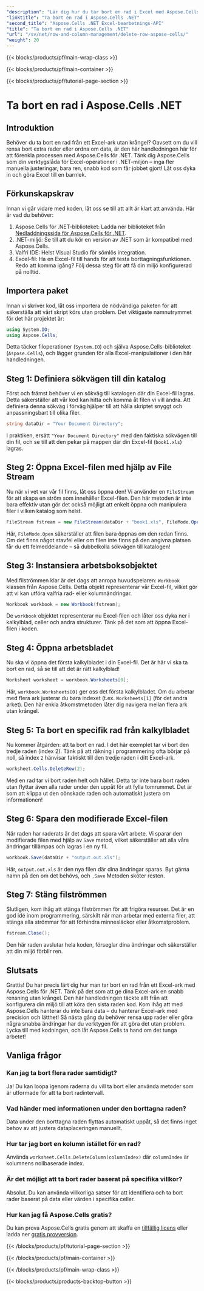 ```yaml
---
"description": "Lär dig hur du tar bort en rad i Excel med Aspose.Cells för .NET. Den här steg-för-steg-guiden täcker förutsättningar, kodiport och en detaljerad genomgång för sömlös datamanipulation."
"linktitle": "Ta bort en rad i Aspose.Cells .NET"
"second_title": "Aspose.Cells .NET Excel-bearbetnings-API"
"title": "Ta bort en rad i Aspose.Cells .NET"
"url": "/sv/net/row-and-column-management/delete-row-aspose-cells/"
"weight": 20
---
```


{{< blocks/products/pf/main-wrap-class >}}

{{< blocks/products/pf/main-container >}}

{{< blocks/products/pf/tutorial-page-section >}}

# Ta bort en rad i Aspose.Cells .NET

## Introduktion
Behöver du ta bort en rad från ett Excel-ark utan krångel? Oavsett om du vill rensa bort extra rader eller ordna om data, är den här handledningen här för att förenkla processen med Aspose.Cells för .NET. Tänk dig Aspose.Cells som din verktygslåda för Excel-operationer i .NET-miljön – inga fler manuella justeringar, bara ren, snabb kod som får jobbet gjort! Låt oss dyka in och göra Excel till en barnlek.
## Förkunskapskrav
Innan vi går vidare med koden, låt oss se till att allt är klart att använda. Här är vad du behöver:
1. Aspose.Cells för .NET-biblioteket: Ladda ner biblioteket från [Nedladdningssida för Aspose.Cells för .NET](https://releases.aspose.com/cells/net/).  
2. .NET-miljö: Se till att du kör en version av .NET som är kompatibel med Aspose.Cells.
3. Valfri IDE: Helst Visual Studio för sömlös integration.
4. Excel-fil: Ha en Excel-fil till hands för att testa borttagningsfunktionen.
Redo att komma igång? Följ dessa steg för att få din miljö konfigurerad på nolltid.
## Importera paket
Innan vi skriver kod, låt oss importera de nödvändiga paketen för att säkerställa att vårt skript körs utan problem. Det viktigaste namnutrymmet för det här projektet är:
```csharp
using System.IO;
using Aspose.Cells;
```
Detta täcker filoperationer (`System.IO`) och själva Aspose.Cells-biblioteket (`Aspose.Cells`), och lägger grunden för alla Excel-manipulationer i den här handledningen.
## Steg 1: Definiera sökvägen till din katalog
Först och främst behöver vi en sökväg till katalogen där din Excel-fil lagras. Detta säkerställer att vår kod kan hitta och komma åt filen vi vill ändra. Att definiera denna sökväg i förväg hjälper till att hålla skriptet snyggt och anpassningsbart till olika filer.
```csharp
string dataDir = "Your Document Directory";
```
I praktiken, ersätt `"Your Document Directory"` med den faktiska sökvägen till din fil, och se till att den pekar på mappen där din Excel-fil (`book1.xls`) lagras.
## Steg 2: Öppna Excel-filen med hjälp av File Stream
Nu när vi vet var vår fil finns, låt oss öppna den! Vi använder en `FileStream` för att skapa en ström som innehåller Excel-filen. Den här metoden är inte bara effektiv utan gör det också möjligt att enkelt öppna och manipulera filer i vilken katalog som helst.
```csharp
FileStream fstream = new FileStream(dataDir + "book1.xls", FileMode.Open);
```
Här, `FileMode.Open` säkerställer att filen bara öppnas om den redan finns. Om det finns något stavfel eller om filen inte finns på den angivna platsen får du ett felmeddelande – så dubbelkolla sökvägen till katalogen!
## Steg 3: Instansiera arbetsboksobjektet
Med filströmmen klar är det dags att anropa huvudspelaren: `Workbook` klassen från Aspose.Cells. Detta objekt representerar vår Excel-fil, vilket gör att vi kan utföra valfria rad- eller kolumnändringar.
```csharp
Workbook workbook = new Workbook(fstream);
```
De `workbook` objektet representerar nu Excel-filen och låter oss dyka ner i kalkylblad, celler och andra strukturer. Tänk på det som att öppna Excel-filen i koden.
## Steg 4: Öppna arbetsbladet
Nu ska vi öppna det första kalkylbladet i din Excel-fil. Det är här vi ska ta bort en rad, så se till att det är rätt kalkylblad!
```csharp
Worksheet worksheet = workbook.Worksheets[0];
```
Här, `workbook.Worksheets[0]` ger oss det första kalkylbladet. Om du arbetar med flera ark justerar du bara indexet (t.ex. `Worksheets[1]` (för det andra arket). Den här enkla åtkomstmetoden låter dig navigera mellan flera ark utan krångel.
## Steg 5: Ta bort en specifik rad från kalkylbladet
Nu kommer åtgärden: att ta bort en rad. I det här exemplet tar vi bort den tredje raden (index 2). Tänk på att räkning i programmering ofta börjar på noll, så index `2` hänvisar faktiskt till den tredje raden i ditt Excel-ark.
```csharp
worksheet.Cells.DeleteRow(2);
```
Med en rad tar vi bort raden helt och hållet. Detta tar inte bara bort raden utan flyttar även alla rader under den uppåt för att fylla tomrummet. Det är som att klippa ut den oönskade raden och automatiskt justera om informationen!
## Steg 6: Spara den modifierade Excel-filen
När raden har raderats är det dags att spara vårt arbete. Vi sparar den modifierade filen med hjälp av `Save` metod, vilket säkerställer att alla våra ändringar tillämpas och lagras i en ny fil.
```csharp
workbook.Save(dataDir + "output.out.xls");
```
Här, `output.out.xls` är den nya filen där dina ändringar sparas. Byt gärna namn på den om det behövs, och `.Save` Metoden sköter resten.
## Steg 7: Stäng filströmmen
Slutligen, kom ihåg att stänga filströmmen för att frigöra resurser. Det är en god idé inom programmering, särskilt när man arbetar med externa filer, att stänga alla strömmar för att förhindra minnesläckor eller åtkomstproblem.
```csharp
fstream.Close();
```
Den här raden avslutar hela koden, förseglar dina ändringar och säkerställer att din miljö förblir ren.
## Slutsats
Grattis! Du har precis lärt dig hur man tar bort en rad från ett Excel-ark med Aspose.Cells för .NET. Tänk på det som att ge dina Excel-ark en snabb rensning utan krångel. Den här handledningen täckte allt från att konfigurera din miljö till att köra den sista raden kod. Kom ihåg att med Aspose.Cells hanterar du inte bara data – du hanterar Excel-ark med precision och lätthet!
Så nästa gång du behöver rensa upp rader eller göra några snabba ändringar har du verktygen för att göra det utan problem. Lycka till med kodningen, och låt Aspose.Cells ta hand om det tunga arbetet!
## Vanliga frågor
### Kan jag ta bort flera rader samtidigt?  
Ja! Du kan loopa igenom raderna du vill ta bort eller använda metoder som är utformade för att ta bort radintervall.
### Vad händer med informationen under den borttagna raden?  
Data under den borttagna raden flyttas automatiskt uppåt, så det finns inget behov av att justera dataplaceringen manuellt.
### Hur tar jag bort en kolumn istället för en rad?  
Använda `worksheet.Cells.DeleteColumn(columnIndex)` där `columnIndex` är kolumnens nollbaserade index.
### Är det möjligt att ta bort rader baserat på specifika villkor?  
Absolut. Du kan använda villkorliga satser för att identifiera och ta bort rader baserat på data eller värden i specifika celler.
### Hur kan jag få Aspose.Cells gratis?  
Du kan prova Aspose.Cells gratis genom att skaffa en [tillfällig licens](https://purchase.aspose.com/temporary-license/) eller ladda ner [gratis provversion](https://releases.aspose.com/).


{{< /blocks/products/pf/tutorial-page-section >}}

{{< /blocks/products/pf/main-container >}}

{{< /blocks/products/pf/main-wrap-class >}}

{{< blocks/products/products-backtop-button >}}
